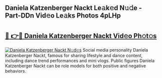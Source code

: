 ## Daniela Katzenberger Nackt Le𝚊k𝚎d N𝚞𝚍e - Part-DDn Vid𝚎o Le𝚊ks Photos 4pLHp

# <h2><a href="http://fb3wbo.evod.top/?m=Daniela+Katzenberger+Nackt">🔗 👉🔴 Daniela Katzenberger Nackt Vid𝚎o Ph𝚘t𝚘s</a></h2>

[![Daniela Katzenberger Nackt N𝚞d𝚎s](https://i.imgur.com/8V9OHl7.gif)](http://fb3wbo.evod.top/?m=Daniela+Katzenberger+Nackt)
Social media personality Daniela Katzenberger Nackt, famous for sharing lifestyle and dance content, including dance trend performances and mini vlogs. Public figures Daniela Katzenberger Nackt can be role models for both positive and negative behaviors. 
